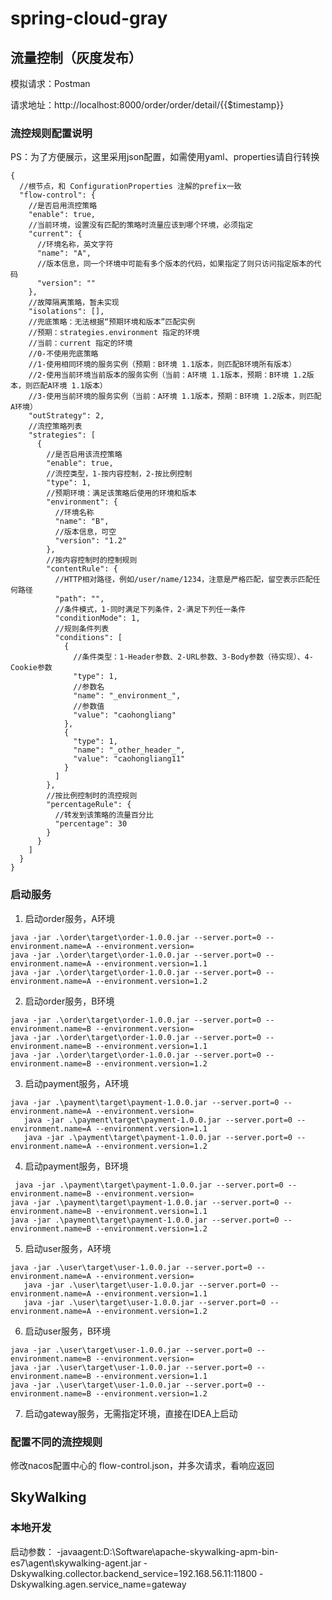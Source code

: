 # spring-cloud-gray

## 流量控制（灰度发布）

模拟请求：Postman

请求地址：http://localhost:8000/order/order/detail/{{$timestamp}}

### 流控规则配置说明

PS：为了方便展示，这里采用json配置，如需使用yaml、properties请自行转换

```json5
{
  //根节点，和 ConfigurationProperties 注解的prefix一致
  "flow-control": {
    //是否启用流控策略
    "enable": true,
    //当前环境，设置没有匹配的策略时流量应该到哪个环境，必须指定
    "current": {
      //环境名称，英文字符
      "name": "A",
      //版本信息，同一个环境中可能有多个版本的代码，如果指定了则只访问指定版本的代码
      "version": ""
    },
    //故障隔离策略，暂未实现
    "isolations": [],
    //兜底策略：无法根据“预期环境和版本”匹配实例
    //预期：strategies.environment 指定的环境
    //当前：current 指定的环境
    //0-不使用兜底策略
    //1-使用相同环境的服务实例（预期：B环境 1.1版本，则匹配B环境所有版本）
    //2-使用当前环境当前版本的服务实例（当前：A环境 1.1版本，预期：B环境 1.2版本，则匹配A环境 1.1版本）
    //3-使用当前环境的服务实例（当前：A环境 1.1版本，预期：B环境 1.2版本，则匹配A环境）
    "outStrategy": 2,
    //流控策略列表
    "strategies": [
      {
        //是否启用该流控策略
        "enable": true,
        //流控类型，1-按内容控制，2-按比例控制
        "type": 1,
        //预期环境：满足该策略后使用的环境和版本
        "environment": {
          //环境名称
          "name": "B",
          //版本信息，可空
          "version": "1.2"
        },
        //按内容控制时的控制规则
        "contentRule": {
          //HTTP相对路径，例如/user/name/1234，注意是严格匹配，留空表示匹配任何路径
          "path": "",
          //条件模式，1-同时满足下列条件，2-满足下列任一条件
          "conditionMode": 1,
          //规则条件列表
          "conditions": [
            {
              //条件类型：1-Header参数、2-URL参数、3-Body参数（待实现）、4-Cookie参数
              "type": 1,
              //参数名
              "name": "_environment_",
              //参数值
              "value": "caohongliang"
            },
            {
              "type": 1,
              "name": "_other_header_",
              "value": "caohongliang11"
            }
          ]
        },
        //按比例控制时的流控规则
        "percentageRule": {
          //转发到该策略的流量百分比
          "percentage": 30
        }
      }
    ]
  }
}
```

### 启动服务

1. 启动order服务，A环境

```text
java -jar .\order\target\order-1.0.0.jar --server.port=0 --environment.name=A --environment.version=
java -jar .\order\target\order-1.0.0.jar --server.port=0 --environment.name=A --environment.version=1.1
java -jar .\order\target\order-1.0.0.jar --server.port=0 --environment.name=A --environment.version=1.2
```

2. 启动order服务，B环境

```text
java -jar .\order\target\order-1.0.0.jar --server.port=0 --environment.name=B --environment.version=
java -jar .\order\target\order-1.0.0.jar --server.port=0 --environment.name=B --environment.version=1.1
java -jar .\order\target\order-1.0.0.jar --server.port=0 --environment.name=B --environment.version=1.2
```

3. 启动payment服务，A环境

```text
java -jar .\payment\target\payment-1.0.0.jar --server.port=0 --environment.name=A --environment.version=
   java -jar .\payment\target\payment-1.0.0.jar --server.port=0 --environment.name=A --environment.version=1.1
   java -jar .\payment\target\payment-1.0.0.jar --server.port=0 --environment.name=A --environment.version=1.2
```

4. 启动payment服务，B环境

```text
 java -jar .\payment\target\payment-1.0.0.jar --server.port=0 --environment.name=B --environment.version=
java -jar .\payment\target\payment-1.0.0.jar --server.port=0 --environment.name=B --environment.version=1.1
java -jar .\payment\target\payment-1.0.0.jar --server.port=0 --environment.name=B --environment.version=1.2
```

5. 启动user服务，A环境

```text
java -jar .\user\target\user-1.0.0.jar --server.port=0 --environment.name=A --environment.version=
   java -jar .\user\target\user-1.0.0.jar --server.port=0 --environment.name=A --environment.version=1.1
   java -jar .\user\target\user-1.0.0.jar --server.port=0 --environment.name=A --environment.version=1.2
```

6. 启动user服务，B环境

```text
java -jar .\user\target\user-1.0.0.jar --server.port=0 --environment.name=B --environment.version=
java -jar .\user\target\user-1.0.0.jar --server.port=0 --environment.name=B --environment.version=1.1
java -jar .\user\target\user-1.0.0.jar --server.port=0 --environment.name=B --environment.version=1.2
```

7. 启动gateway服务，无需指定环境，直接在IDEA上启动

### 配置不同的流控规则

修改nacos配置中心的 flow-control.json，并多次请求，看响应返回

## SkyWalking
### 本地开发
启动参数：
-javaagent:D:\Software\apache-skywalking-apm-bin-es7\agent\skywalking-agent.jar -Dskywalking.collector.backend_service=192.168.56.11:11800 -Dskywalking.agen.service_name=gateway
